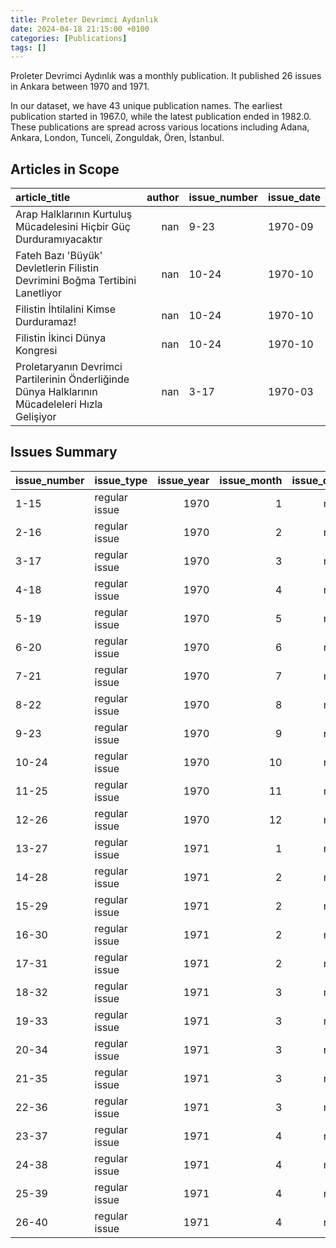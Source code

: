 ```yaml
---
title: Proleter Devrimci Aydınlık
date: 2024-04-18 21:15:00 +0100
categories: [Publications]
tags: []
---
```


Proleter Devrimci Aydınlık was a monthly publication. It published 26 issues in Ankara between 1970 and 1971.

In our dataset, we have 43 unique publication names. The earliest publication started in 1967.0, while the latest publication ended in 1982.0. These publications are spread across various locations including Adana, Ankara, London, Tunceli, Zonguldak, Ören, İstanbul.

## Articles in Scope

| article_title                                                                                   |   author | issue_number   | issue_date   |
|:------------------------------------------------------------------------------------------------|---------:|:---------------|:-------------|
| Arap Halklarının Kurtuluş Mücadelesini Hiçbir Güç Durduramıyacaktır                             |      nan | 9-23           | 1970-09      |
| Fateh Bazı 'Büyük' Devletlerin Filistin Devrimini Boğma Tertibini Lanetliyor                    |      nan | 10-24          | 1970-10      |
| Filistin İhtilalini Kimse Durduramaz!                                                           |      nan | 10-24          | 1970-10      |
| Filistin İkinci Dünya Kongresi                                                                  |      nan | 10-24          | 1970-10      |
| Proletaryanın Devrimci Partilerinin Önderliğinde Dünya Halklarının Mücadeleleri Hızla Gelişiyor |      nan | 3-17           | 1970-03      |

## Issues Summary

| issue_number   | issue_type    |   issue_year |   issue_month |   issue_day |
|:---------------|:--------------|-------------:|--------------:|------------:|
| 1-15           | regular issue |         1970 |             1 |         nan |
| 2-16           | regular issue |         1970 |             2 |         nan |
| 3-17           | regular issue |         1970 |             3 |         nan |
| 4-18           | regular issue |         1970 |             4 |         nan |
| 5-19           | regular issue |         1970 |             5 |         nan |
| 6-20           | regular issue |         1970 |             6 |         nan |
| 7-21           | regular issue |         1970 |             7 |         nan |
| 8-22           | regular issue |         1970 |             8 |         nan |
| 9-23           | regular issue |         1970 |             9 |         nan |
| 10-24          | regular issue |         1970 |            10 |         nan |
| 11-25          | regular issue |         1970 |            11 |         nan |
| 12-26          | regular issue |         1970 |            12 |         nan |
| 13-27          | regular issue |         1971 |             1 |         nan |
| 14-28          | regular issue |         1971 |             2 |         nan |
| 15-29          | regular issue |         1971 |             2 |         nan |
| 16-30          | regular issue |         1971 |             2 |         nan |
| 17-31          | regular issue |         1971 |             2 |         nan |
| 18-32          | regular issue |         1971 |             3 |         nan |
| 19-33          | regular issue |         1971 |             3 |         nan |
| 20-34          | regular issue |         1971 |             3 |         nan |
| 21-35          | regular issue |         1971 |             3 |         nan |
| 22-36          | regular issue |         1971 |             3 |         nan |
| 23-37          | regular issue |         1971 |             4 |         nan |
| 24-38          | regular issue |         1971 |             4 |         nan |
| 25-39          | regular issue |         1971 |             4 |         nan |
| 26-40          | regular issue |         1971 |             4 |         nan |